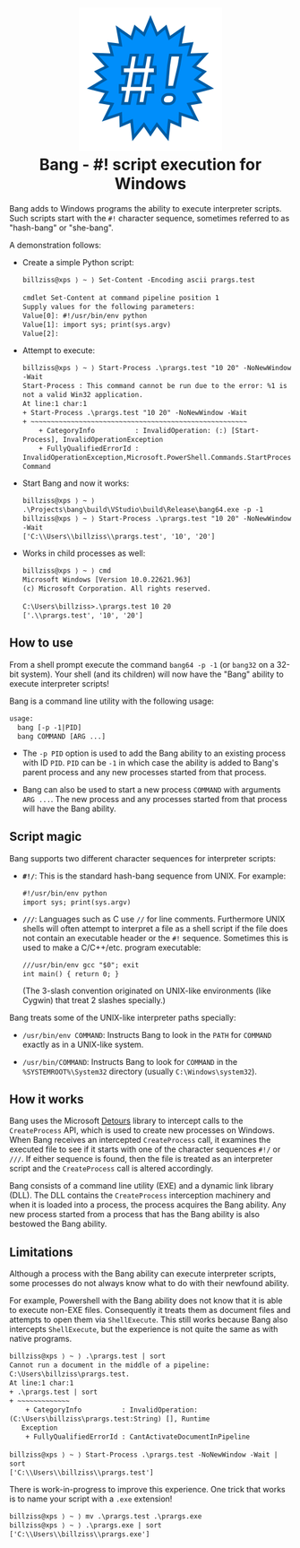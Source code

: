 <h1 align="center">
<img src="art/bang.png" width="256"/>
<br/>
Bang - #! script execution for Windows
</h1>


Bang adds to Windows programs the ability to execute interpreter scripts. Such scripts start with the `#!` character sequence, sometimes referred to as "hash-bang" or "she-bang".

A demonstration follows:

- Create a simple Python script:

    ```
    billziss@xps ⟩ ~ ⟩ Set-Content -Encoding ascii prargs.test

    cmdlet Set-Content at command pipeline position 1
    Supply values for the following parameters:
    Value[0]: #!/usr/bin/env python
    Value[1]: import sys; print(sys.argv)
    Value[2]:
    ```

- Attempt to execute:

    ```
    billziss@xps ⟩ ~ ⟩ Start-Process .\prargs.test "10 20" -NoNewWindow -Wait
    Start-Process : This command cannot be run due to the error: %1 is not a valid Win32 application.
    At line:1 char:1
    + Start-Process .\prargs.test "10 20" -NoNewWindow -Wait
    + ~~~~~~~~~~~~~~~~~~~~~~~~~~~~~~~~~~~~~~~~~~~~~~~~~~~~~~
        + CategoryInfo          : InvalidOperation: (:) [Start-Process], InvalidOperationException
        + FullyQualifiedErrorId : InvalidOperationException,Microsoft.PowerShell.Commands.StartProcess
    Command
    ```

- Start Bang and now it works:

    ```
    billziss@xps ⟩ ~ ⟩ .\Projects\bang\build\VStudio\build\Release\bang64.exe -p -1
    billziss@xps ⟩ ~ ⟩ Start-Process .\prargs.test "10 20" -NoNewWindow -Wait
    ['C:\\Users\\billziss\\prargs.test', '10', '20']
    ```

- Works in child processes as well:

    ```
    billziss@xps ⟩ ~ ⟩ cmd
    Microsoft Windows [Version 10.0.22621.963]
    (c) Microsoft Corporation. All rights reserved.

    C:\Users\billziss>.\prargs.test 10 20
    ['.\\prargs.test', '10', '20']
    ```

## How to use

From a shell prompt execute the command `bang64 -p -1` (or `bang32` on a 32-bit system). Your shell (and its children) will now have the "Bang" ability to execute interpreter scripts!

Bang is a command line utility with the following usage:

```
usage:
  bang [-p -1|PID]
  bang COMMAND [ARG ...]
```

- The `-p PID` option is used to add the Bang ability to an existing process with ID `PID`. `PID` can be `-1` in which case the ability is added to Bang's parent process and any new processes started from that process.

- Bang can also be used to start a new process `COMMAND` with arguments `ARG ...`. The new process and any processes started from that process will have the Bang ability.

## Script magic

Bang supports two different character sequences for interpreter scripts:

- **`#!/`**: This is the standard hash-bang sequence from UNIX. For example:

    ```
    #!/usr/bin/env python
    import sys; print(sys.argv)
    ```

- **`///`**: Languages such as C use `//` for line comments. Furthermore UNIX shells will often attempt to interpret a file as a shell script if the file does not contain an executable header or the `#!` sequence. Sometimes this is used to make a C/C++/etc. program executable:

    ```
    ///usr/bin/env gcc "$0"; exit
    int main() { return 0; }
    ```

    (The 3-slash convention originated on UNIX-like environments (like Cygwin) that treat 2 slashes specially.)

Bang treats some of the UNIX-like interpreter paths specially:

- `/usr/bin/env COMMAND`: Instructs Bang to look in the `PATH` for `COMMAND` exactly as in a UNIX-like system.

- `/usr/bin/COMMAND`: Instructs Bang to look for `COMMAND` in the `%SYSTEMROOT%\System32` directory (usually `C:\Windows\system32`).

## How it works

Bang uses the Microsoft [Detours](https://github.com/microsoft/Detours) library to intercept calls to the `CreateProcess` API, which is used to create new processes on Windows. When Bang receives an intercepted `CreateProcess` call, it examines the executed file to see if it starts with one of the character sequences `#!/` or `///`. If either sequence is found, then the file is treated as an interpreter script and the `CreateProcess` call is altered accordingly.

Bang consists of a command line utility (EXE) and a dynamic link library (DLL). The DLL contains the `CreateProcess` interception machinery and when it is loaded into a process, the process acquires the Bang ability. Any new process started from a process that has the Bang ability is also bestowed the Bang ability.

## Limitations

Although a process with the Bang ability can execute interpreter scripts, some processes do not always know what to do with their newfound ability.

For example, Powershell with the Bang ability does not know that it is able to execute non-EXE files. Consequently it treats them as document files and attempts to open them via `ShellExecute`. This still works because Bang also intercepts `ShellExecute`, but the experience is not quite the same as with native programs.

```
billziss@xps ⟩ ~ ⟩ .\prargs.test | sort
Cannot run a document in the middle of a pipeline: C:\Users\billziss\prargs.test.
At line:1 char:1
+ .\prargs.test | sort
+ ~~~~~~~~~~~~~
    + CategoryInfo          : InvalidOperation: (C:\Users\billziss\prargs.test:String) [], Runtime
   Exception
    + FullyQualifiedErrorId : CantActivateDocumentInPipeline

billziss@xps ⟩ ~ ⟩ Start-Process .\prargs.test -NoNewWindow -Wait | sort
['C:\\Users\\billziss\\prargs.test']
```

There is work-in-progress to improve this experience. One trick that works is to name your script with a `.exe` extension!

```
billziss@xps ⟩ ~ ⟩ mv .\prargs.test .\prargs.exe
billziss@xps ⟩ ~ ⟩ .\prargs.exe | sort
['C:\\Users\\billziss\\prargs.exe']
```

